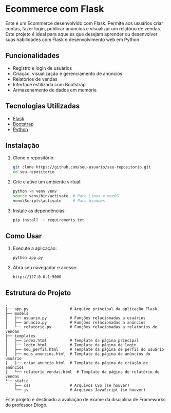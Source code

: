
# Ecommerce com Flask

Este é um Ecommerce desenvolvido com Flask. Permite aos usuários criar contas, fazer login, publicar anúncios e visualizar um relatório de vendas. Este projeto é ideal para aqueles que desejam aprender ou desenvolver suas habilidades com Flask e desenvolvimento web em Python.

## Funcionalidades

- Registro e login de usuários
- Criação, visualização e gerenciamento de anúncios
- Relatórios de vendas
- Interface estilizada com Bootstrap
- Armazenamento de dados em memória

## Tecnologias Utilizadas

- [Flask](https://flask.palletsprojects.com/)
- [Bootstrap](https://getbootstrap.com/)
- [Python](https://www.python.org/)

## Instalação

1. Clone o repositório:
   ```bash
   git clone https://github.com/seu-usuario/seu-repositorio.git
   cd seu-repositorio
   ```

2. Crie e ative um ambiente virtual:
   ```bash
   python -m venv venv
   source venv/bin/activate  # Para Linux e macOS
   venv\Scripts\activate     # Para Windows
   ```

3. Instale as dependências:
   ```bash
   pip install -r requirements.txt
   ```

## Como Usar

1. Execute a aplicação:
   ```bash
   python app.py
   ```

2. Abra seu navegador e acesse:
   ```
   http://127.0.0.1:5000
   ```

## Estrutura do Projeto

```
.
├── app.py                  # Arquivo principal da aplicação Flask
├── models
│   ├── usuario.py          # Funções relacionadas a usuários
│   ├── anuncio.py          # Funções relacionadas a anúncios
│   └── relatorio.py        # Funções relacionadas a relatórios de vendas
├── templates
│   ├── index.html          # Template da página principal
│   ├── login.html          # Template da página de login
│   ├── meu_perfil.html     # Template da página de perfil do usuário
│   ├── meus_anuncios.html  # Template da página de anúncios do usuário
│   ├── criar_anuncio.html  # Template da página de criação de anúncios
│   └── relatorio_vendas.html  # Template da página de relatório de vendas
└── static
    ├── css                 # Arquivos CSS (se houver)
    └── js                  # Arquivos JavaScript (se houver)
```

Este projeto é destinado a avaliação de exame da disciplina de Frameworks do professor Diogo. 
